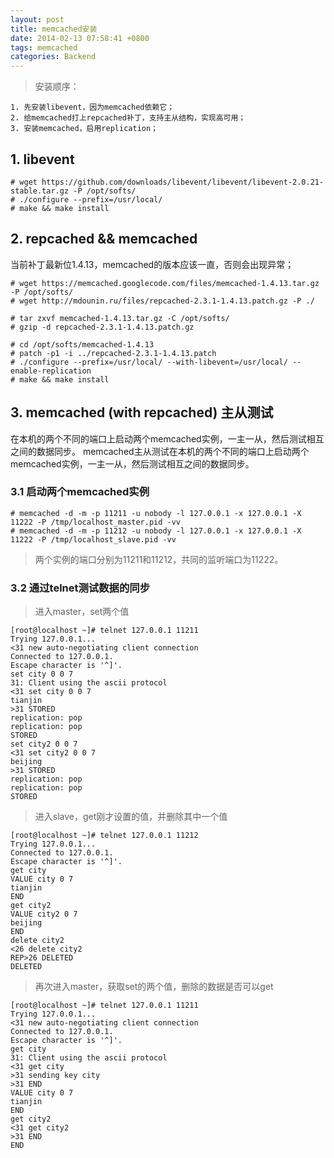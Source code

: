 ```yaml
---
layout: post
title: memcached安装
date: 2014-02-13 07:58:41 +0800
tags: memcached
categories: Backend
---
```


> 安装顺序：

	1. 先安装libevent，因为memcached依赖它；
	2. 给memcached打上repcached补丁，支持主从结构，实现高可用；
	3. 安装memcached，启用replication；

<!-- more -->

## 1. libevent

	# wget https://github.com/downloads/libevent/libevent/libevent-2.0.21-stable.tar.gz -P /opt/softs/
	# ./configure --prefix=/usr/local/
	# make && make install


## 2. repcached && memcached

当前补丁最新位1.4.13，memcached的版本应该一直，否则会出现异常；

	# wget https://memcached.googlecode.com/files/memcached-1.4.13.tar.gz -P /opt/softs/
	# wget http://mdounin.ru/files/repcached-2.3.1-1.4.13.patch.gz -P ./

	# tar zxvf memcached-1.4.13.tar.gz -C /opt/softs/
	# gzip -d repcached-2.3.1-1.4.13.patch.gz

	# cd /opt/softs/memcached-1.4.13
	# patch -p1 -i ../repcached-2.3.1-1.4.13.patch
	# ./configure --prefix=/usr/local/ --with-libevent=/usr/local/ --enable-replication
	# make && make install


## 3. memcached (with repcached) 主从测试

在本机的两个不同的端口上启动两个memcached实例，一主一从，然后测试相互之间的数据同步。
memcached主从测试在本机的两个不同的端口上启动两个memcached实例，一主一从，然后测试相互之间的数据同步。

### 3.1 启动两个memcached实例

	# memcached -d -m -p 11211 -u nobody -l 127.0.0.1 -x 127.0.0.1 -X 11222 -P /tmp/localhost_master.pid -vv
	# memcached -d -m -p 11212 -u nobody -l 127.0.0.1 -x 127.0.0.1 -X 11222 -P /tmp/localhost_slave.pid -vv

> 两个实例的端口分别为11211和11212，共同的监听端口为11222。

### 3.2 通过telnet测试数据的同步

> 进入master，set两个值

	[root@localhost ~]# telnet 127.0.0.1 11211
	Trying 127.0.0.1...
	<31 new auto-negotiating client connection
	Connected to 127.0.0.1.
	Escape character is '^]'.
	set city 0 0 7
	31: Client using the ascii protocol
	<31 set city 0 0 7
	tianjin
	>31 STORED
	replication: pop
	replication: pop
	STORED
	set city2 0 0 7
	<31 set city2 0 0 7
	beijing
	>31 STORED
	replication: pop
	replication: pop
	STORED

> 进入slave，get刚才设置的值，并删除其中一个值

	[root@localhost ~]# telnet 127.0.0.1 11212
	Trying 127.0.0.1...
	Connected to 127.0.0.1.
	Escape character is '^]'.
	get city
	VALUE city 0 7
	tianjin
	END
	get city2
	VALUE city2 0 7
	beijing
	END
	delete city2
	<26 delete city2
	REP>26 DELETED
	DELETED

> 再次进入master，获取set的两个值，删除的数据是否可以get

	[root@localhost ~]# telnet 127.0.0.1 11211
	Trying 127.0.0.1...
	<31 new auto-negotiating client connection
	Connected to 127.0.0.1.
	Escape character is '^]'.
	get city
	31: Client using the ascii protocol
	<31 get city
	>31 sending key city
	>31 END
	VALUE city 0 7
	tianjin
	END
	get city2
	<31 get city2
	>31 END
	END
